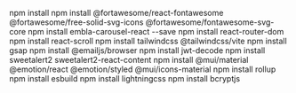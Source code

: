 npm install
npm install @fortawesome/react-fontawesome @fortawesome/free-solid-svg-icons @fortawesome/fontawesome-svg-core
npm install embla-carousel-react --save
npm install react-router-dom
npm install react-scroll
npm install tailwindcss @tailwindcss/vite
npm install gsap
npm install @emailjs/browser
npm install jwt-decode
npm install sweetalert2 sweetalert2-react-content
npm install @mui/material @emotion/react @emotion/styled @mui/icons-material
npm install rollup
npm install esbuild
npm install lightningcss
npm install bcryptjs